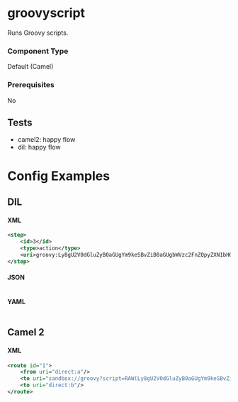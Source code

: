# groovyscript

Runs Groovy scripts.

### Component Type

Default (Camel)

### Prerequisites

No

## Tests

- camel2: happy flow
- dil: happy flow

# Config Examples

## DIL

#### XML

```xml
<step>
    <id>3</id>
    <type>action</type>
    <uri>groovy:Ly8gU2V0dGluZyB0aGUgYm9keSBvZiB0aGUgbWVzc2FnZQpyZXN1bHQgPSAiTXkgbmV3IGJvZHkiCgo=</uri>
</step>
```

#### JSON

```json

```

#### YAML

```yaml

```

## Camel 2

#### XML

```xml
<route id="1">
    <from uri="direct:a"/>
    <to uri="sandbox://groovy?script=RAW(Ly8gU2V0dGluZyB0aGUgYm9keSBvZiB0aGUgbWVzc2FnZQpyZXN1bHQgPSAiTXkgbmV3IGJvZHkiCgo=)"/>
    <to uri="direct:b"/>
</route>
```



